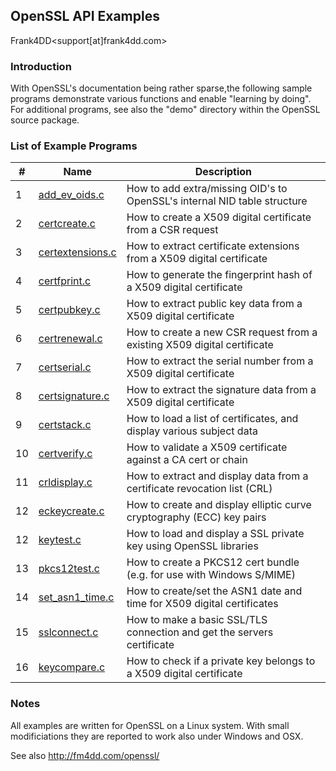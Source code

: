 ## OpenSSL API Examples

Frank4DD<support[at]frank4dd.com>

### Introduction

With OpenSSL's documentation being rather sparse,the following sample programs demonstrate various functions and enable "learning by doing". For additional programs, see also the "demo" directory within the OpenSSL source package. 

### List of Example Programs

| # | Name | Description |
|---|------|-------------|
| 1 | [add_ev_oids.c](add_ev_oids.c) | How to add extra/missing OID's to OpenSSL's internal NID table structure |
| 2 | [certcreate.c](certcreate.c) | How to create a X509 digital certificate from a CSR request |
| 3 | [certextensions.c](certextensions.c) | How to extract certificate extensions from a X509 digital certificate |
| 4 | [certfprint.c](certfprint.c) | How to generate the fingerprint hash of a X509 digital certificate |
| 5 | [certpubkey.c](certpubkey.c) | How to extract public key data from a X509 digital certificate |
| 6 | [certrenewal.c](certrenewal.c) | How to create a new CSR request from a existing X509 digital certificate |
| 7 | [certserial.c](certserial.c) | How to extract the serial number from a X509 digital certificate |
| 8 | [certsignature.c](certsignature.c) | How to extract the signature data from a X509 digital certificate |
| 9 | [certstack.c](certstack.c) | How to load a list of certificates, and display various subject data |
| 10 | [certverify.c](certverify.c) | How to validate a X509 certificate against a CA cert or chain |
| 11 | [crldisplay.c](crldisplay.c) | How to extract and display data from a certificate revocation list (CRL) |
| 12 | [eckeycreate.c](eckeycreate.c) | How to create and display elliptic curve cryptography (ECC) key pairs |
| 12 | [keytest.c](keytest.c) | How to load and display a SSL private key using OpenSSL libraries |
| 13 | [pkcs12test.c](pkcs12test.c) | How to create a PKCS12 cert bundle (e.g. for use with Windows S/MIME) |
| 14 | [set_asn1_time.c](set_asn1_time.c) | How to create/set the ASN1 date and time for X509 digital certificates |
| 15 | [sslconnect.c](sslconnect.c) | How to make a basic SSL/TLS connection and get the servers certificate |
| 16 | [keycompare.c](keycompare.c) | How to  check if a private key belongs to a X509 digital certificate |

### Notes

All examples are written for OpenSSL on a Linux system. With small modificiations they are reported to work also under Windows and OSX.

See also http://fm4dd.com/openssl/
